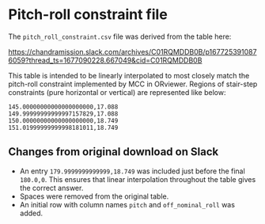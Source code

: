 # Pitch-roll constraint file

The `pitch_roll_constraint.csv` file was derived from the table here:

https://chandramission.slack.com/archives/C01RQMDDB0B/p1677253910876059?thread_ts=1677090228.667049&cid=C01RQMDDB0B

This table is intended to be linearly interpolated to most closely match the pitch-roll
constraint implemented by MCC in ORviewer. Regions of stair-step constraints (pure
horizontal or vertical) are represented like below:
```
145.00000000000000000000,17.088
149.99999999999997157829,17.088
150.00000000000000000000,18.749
151.01999999999998181011,18.749
```

## Changes from original download on Slack

- An entry `179.9999999999999,18.749` was included just before the final `180.0,0`. This
  ensures that linear interpolation throughout the table gives the correct answer.
- Spaces were removed from the original table.
- An initial row with column names `pitch` and `off_nominal_roll` was added.

